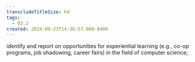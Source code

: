 ```yaml
---
transcludeTitleSize: h4
tags:
  - D3.2
created: 2024-09-23T14:36:57.000-0400
---
```

identify and report on opportunities for experiential learning (e.g., co-op programs, job shadowing, career fairs) in the field of computer science;

